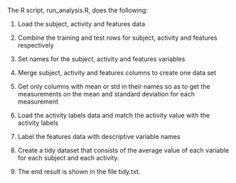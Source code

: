The R script, run_analysis.R, does the following:

1. Load the subject, activity and features data

2. Combine the training and test rows for subject, activity and features respectively

3. Set names for the subject, activity and features variables

4. Merge subject, activity and features columns to create one data set

5. Get only columns with mean or std in their names so as to get the measurements on the mean and standard deviation for each measurement

6. Load the activity labels data and match the activity value with the activity labels

7. Label the features data with descriptive variable names

8. Create a tidy dataset that consists of the average value of each variable for each subject and each activity.

9. The end result is shown in the file tidy.txt.
